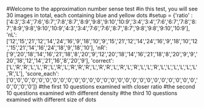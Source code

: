 #Welcome to the approximation number sense test
#in this test, you will see 30 images in total, each containing blue and yellow dots
#setup = {'ratio' : ['4:3','3:4','7:6','6:7','7:8','8:7','8:9','9:8','9:10','10:9','3:4','3:4','7:6','6:7','7:8','8:7','8:9','9:8','9:10','10:9','4:3','3:4','7:6','7:6','8:7','8:7','9:8','9:8','9:10','10:9'],
          'nL': ['12','15','21','12','14','24','16','9','18','10','9','15','21','12','14','24','16','9','18','10','12','15','21','14','16','24','18','9','18','10'],
          'nR': ['9','20','18','14','16','21','18','8','20','9','12','20','18','14','16','21','18','8','20','9','9','20','18','12','14','21','16','8','20','9'],
          'correct': ['L','R','R','L','L','R','L','R','L','R','R','R','L','R','R','L','R','L','R','L','L','R','L','L','L','L','L','L','R','L'],
          'score_each': ['0','0','0','0','0','0','0','0','0','0','0','0','0','0','0','0','0','0','0','0','0','0','0','0','0','0','0','0','0','0']}
#the first 10 questions examined with closer ratio
#the second 10 questions examined with different density
#the third 10 questions examined with different size of dots

